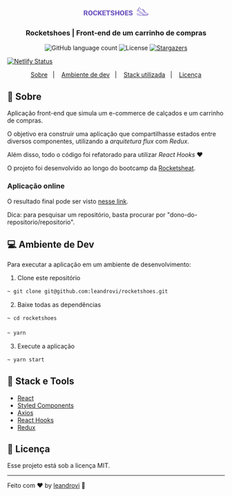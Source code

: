 <h1 align="center">
    <img alt="Rocketshoes" src="./.github/assets/logo.svg" width="150px" />
</h1>

<h3 align="center">
  Rocketshoes | Front-end de um carrinho de compras
</h3>

<p align="center">
  <img alt="GitHub language count" src="https://img.shields.io/github/languages/count/leandrovi/rocketshoes?color=%2304D361">

  <img alt="License" src="https://img.shields.io/badge/license-MIT-%2304D361">

  <a href="https://github.com/leandrovi/rocketshoes/stargazers">
    <img alt="Stargazers" src="https://img.shields.io/github/stars/leandrovi/rocketshoes?style=social">
  </a>

[![Netlify Status](https://api.netlify.com/api/v1/badges/1059a4c7-7eda-41ef-bc79-e25d30c3051e/deploy-status)](https://app.netlify.com/sites/leandrovi-rocketshoes/deploys)

</p>

<p align="center">
  <a href="#rocket-sobre">Sobre</a>&nbsp;&nbsp;&nbsp;|&nbsp;&nbsp;&nbsp;
  <a href="#computer-ambiente-de-dev">Ambiente de dev</a>&nbsp;&nbsp;&nbsp;|&nbsp;&nbsp;&nbsp;
  <a href="#wrench-stack-e-tools">Stack utilizada</a>&nbsp;&nbsp;&nbsp;|&nbsp;&nbsp;&nbsp;
  <a href="#memo-licença">Licença</a>
</p>

## :rocket: Sobre

Aplicação front-end que simula um e-commerce de calçados e um carrinho de compras.

O objetivo era construir uma aplicação que compartilhasse estados entre diversos componentes, utilizando a _arquitetura flux_ com _Redux_.

Além disso, todo o código foi refatorado para utilizar _React Hooks_ :heart:

O projeto foi desenvolvido ao longo do bootcamp da [Rocketsheat](https://github.com/Rocketseat).

### Aplicação online

O resultado final pode ser visto [nesse link](https://leandrovi-rocketshoes.netlify.com).

Dica: para pesquisar um repositório, basta procurar por "dono-do-repositorio/repositorio".

## :computer: Ambiente de Dev

Para executar a aplicação em um ambiente de desenvolvimento:

1. Clone este repositório

```bash
~ git clone git@github.com:leandrovi/rocketshoes.git
```

2. Baixe todas as dependências

```bash
~ cd rocketshoes

~ yarn
```

3. Execute a aplicação

```bash
~ yarn start
```

## :wrench: Stack e Tools

- [React](https://reactjs.org/)
- [Styled Components](https://nextjs.org/learn/basics/styling-components)
- [Axios](https://github.com/axios/axios)
- [React Hooks](https://reactjs.org/docs/hooks-intro.html)
- [Redux](https://github.com/reduxjs/react-redux)

## :memo: Licença

Esse projeto está sob a licença MIT.

---

Feito com ♥ by [leandrovi](https://github.com/leandrovi) :wave:
